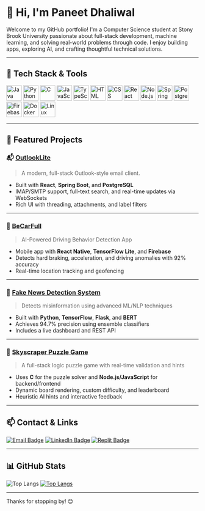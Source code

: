 # 👋 Hi, I'm Paneet Dhaliwal

Welcome to my GitHub portfolio! I'm a Computer Science student at Stony Brook University passionate about full-stack development, machine learning, and solving real-world problems through code. I enjoy building apps, exploring AI, and crafting thoughtful technical solutions.

---

## 🔧 Tech Stack & Tools

<p align="left">
  <img src="https://cdn.jsdelivr.net/gh/devicons/devicon/icons/java/java-original.svg" alt="Java" width="40"/>
  <img src="https://cdn.jsdelivr.net/gh/devicons/devicon/icons/python/python-original.svg" alt="Python" width="40"/>
  <img src="https://cdn.jsdelivr.net/gh/devicons/devicon/icons/c/c-original.svg" alt="C" width="40"/>
  <img src="https://cdn.jsdelivr.net/gh/devicons/devicon/icons/javascript/javascript-original.svg" alt="JavaScript" width="40"/>
  <img src="https://cdn.jsdelivr.net/gh/devicons/devicon/icons/typescript/typescript-original.svg" alt="TypeScript" width="40"/>
  <img src="https://cdn.jsdelivr.net/gh/devicons/devicon/icons/html5/html5-original.svg" alt="HTML" width="40"/>
  <img src="https://cdn.jsdelivr.net/gh/devicons/devicon/icons/css3/css3-original.svg" alt="CSS" width="40"/>
  <img src="https://cdn.jsdelivr.net/gh/devicons/devicon/icons/react/react-original.svg" alt="React" width="40"/>
  <img src="https://cdn.jsdelivr.net/gh/devicons/devicon/icons/nodejs/nodejs-original.svg" alt="Node.js" width="40"/>
  <img src="https://cdn.jsdelivr.net/gh/devicons/devicon/icons/spring/spring-original.svg" alt="Spring Boot" width="40"/>
  <img src="https://cdn.jsdelivr.net/gh/devicons/devicon/icons/postgresql/postgresql-original.svg" alt="PostgreSQL" width="40"/>
  <img src="https://cdn.jsdelivr.net/gh/devicons/devicon/icons/firebase/firebase-plain.svg" alt="Firebase" width="40"/>
  <img src="https://cdn.jsdelivr.net/gh/devicons/devicon/icons/docker/docker-original.svg" alt="Docker" width="40"/>
  <img src="https://cdn.jsdelivr.net/gh/devicons/devicon/icons/linux/linux-original.svg" alt="Linux" width="40"/>
</p>

---

## 🚀 Featured Projects

### 📬 [OutlookLite](https://github.com/Paneett/OutlookLite)
> A modern, full-stack Outlook-style email client.

- Built with **React**, **Spring Boot**, and **PostgreSQL**
- IMAP/SMTP support, full-text search, and real-time updates via WebSockets
- Rich UI with threading, attachments, and label filters

---

### 🚗 [BeCarFull](https://github.com/Paneett/BeCarFull)
> AI-Powered Driving Behavior Detection App

- Mobile app with **React Native**, **TensorFlow Lite**, and **Firebase**
- Detects hard braking, acceleration, and driving anomalies with 92% accuracy
- Real-time location tracking and geofencing

---

### 🧠 [Fake News Detection System](https://github.com/Paneett/Fake-News)
> Detects misinformation using advanced ML/NLP techniques

- Built with **Python**, **TensorFlow**, **Flask**, and **BERT**
- Achieves 94.7% precision using ensemble classifiers
- Includes a live dashboard and REST API

---

### 🧩 [Skyscraper Puzzle Game](https://github.com/Paneett/Skyscraper-Puzzle-Game)
> A full-stack logic puzzle game with real-time validation and hints

- Uses **C** for the puzzle solver and **Node.js/JavaScript** for backend/frontend
- Dynamic board rendering, custom difficulty, and leaderboard
- Heuristic AI hints and interactive feedback

---

## 📫 Contact & Links

[![Email Badge](https://img.shields.io/badge/Send%20Email-grey?style=for-the-badge&logo=gmail)](mailto:paneetd13@gmail.com?subject=Hi%20Paneet!%20%7C%20Mail%20from%20GitHub&body=Hi%20Paneet%2C%20I%20saw%20your%20GitHub%20profile%20and...)
[![LinkedIn Badge](https://img.shields.io/badge/My_Linkedin-gray?style=for-the-badge&logo=linkedin)](https://www.linkedin.com/in/paneett/)
[![Replit Badge](https://img.shields.io/badge/My_Replit-gray?style=for-the-badge&logo=replit)](https://replit.com/@Paneett)

---

## 📊 GitHub Stats

![Top Langs](https://github-readme-stats.vercel.app/api/top-langs/?username=Paneett&layout=compact&theme=default)
[![Top Langs](https://github-readme-stats.vercel.app/api/top-langs/?username=Paneett&layout=compact&theme=tokyonight)](https://github.com/anuraghazra/github-readme-stats)


---

Thanks for stopping by! 😊
